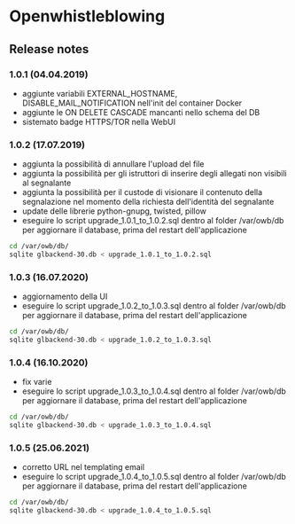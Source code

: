 # Openwhistleblowing

## Release notes

### 1.0.1 (04.04.2019)
- aggiunte variabili EXTERNAL_HOSTNAME, DISABLE_MAIL_NOTIFICATION nell'init del container Docker
- aggiunte le ON DELETE CASCADE mancanti nello schema del DB
- sistemato badge HTTPS/TOR nella WebUI

### 1.0.2 (17.07.2019)
- aggiunta la possibilità di annullare l'upload del file
- aggiunta la possibilità per gli istruttori di inserire degli allegati non visibili al segnalante
- aggiunta la possibilità per il custode di visionare il contenuto della segnalazione nel momento della richiesta dell'identità del segnalante
- update delle librerie python-gnupg, twisted, pillow
- eseguire lo script upgrade_1.0.1_to_1.0.2.sql dentro al folder /var/owb/db per aggiornare il database, prima del restart dell'applicazione
```bash
cd /var/owb/db/
sqlite glbackend-30.db < upgrade_1.0.1_to_1.0.2.sql
```

### 1.0.3 (16.07.2020)
- aggiornamento della UI
- eseguire lo script upgrade_1.0.2_to_1.0.3.sql dentro al folder /var/owb/db per aggiornare il database, prima del restart dell'applicazione
```bash
cd /var/owb/db/
sqlite glbackend-30.db < upgrade_1.0.2_to_1.0.3.sql
```

### 1.0.4 (16.10.2020)
- fix varie
- eseguire lo script upgrade_1.0.3_to_1.0.4.sql dentro al folder /var/owb/db per aggiornare il database, prima del restart dell'applicazione
```bash
cd /var/owb/db/
sqlite glbackend-30.db < upgrade_1.0.3_to_1.0.4.sql
```

### 1.0.5 (25.06.2021)
- corretto URL nel templating email
- eseguire lo script upgrade_1.0.4_to_1.0.5.sql dentro al folder /var/owb/db per aggiornare il database, prima del restart dell'applicazione
```bash
cd /var/owb/db/
sqlite glbackend-30.db < upgrade_1.0.4_to_1.0.5.sql
```
